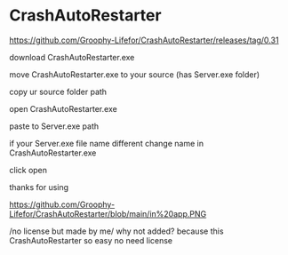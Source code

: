 # CrashAutoRestarter

https://github.com/Groophy-Lifefor/CrashAutoRestarter/releases/tag/0.31

download CrashAutoRestarter.exe

move CrashAutoRestarter.exe to your source (has Server.exe folder)

copy ur source folder path

open CrashAutoRestarter.exe

paste to Server.exe path

if your Server.exe file name different change name in CrashAutoRestarter.exe

click open

thanks for using

https://github.com/Groophy-Lifefor/CrashAutoRestarter/blob/main/in%20app.PNG



/no license but made by me/
why not added?
because this CrashAutoRestarter so easy no need license
